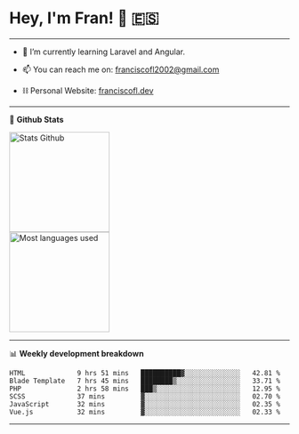 # Hey, I'm Fran! 👋 :es:

-------

- 🌱 I’m currently learning Laravel and Angular.

- 📫 You can reach me on: franciscofl2002@gmail.com

- ⛓  Personal Website: [franciscofl.dev](https://www.franciscofl.dev/)

-------

📝 **Github Stats**


<div align="left">
  <img height="180em" src="https://github-readme-stats.vercel.app/api?username=franciscofl12&count_private=true&show_icons=true&theme=dracula&bg_color=-45deg,282A36,3D3344" alt="Stats Github"/>
  <br>
  <img height="180em" src="https://github-readme-stats.vercel.app/api/top-langs/?username=franciscofl12&count_private&theme=dracula&bg_color=-45deg,282A36,3D3344&layout=compact&langs_count=6" alt="Most languages used"/>
</div>

-------

📊 **Weekly development breakdown**


<!--START_SECTION:waka-->

```text
HTML             9 hrs 51 mins   ██████████▓░░░░░░░░░░░░░░   42.81 %
Blade Template   7 hrs 45 mins   ████████▒░░░░░░░░░░░░░░░░   33.71 %
PHP              2 hrs 58 mins   ███▒░░░░░░░░░░░░░░░░░░░░░   12.95 %
SCSS             37 mins         ▓░░░░░░░░░░░░░░░░░░░░░░░░   02.70 %
JavaScript       32 mins         ▓░░░░░░░░░░░░░░░░░░░░░░░░   02.35 %
Vue.js           32 mins         ▓░░░░░░░░░░░░░░░░░░░░░░░░   02.33 %
```

<!--END_SECTION:waka-->

-------

